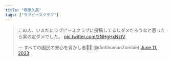 ```yaml
---
title: "塚原久美"
tags: ["ラブピースクラブ"]
---
```


<blockquote class="twitter-tweet"><p lang="ja" dir="ltr">この人、いまだにラブピースクラブに投稿してるしダメだろうなと思ったら案の定ダメでした。 <a href="https://t.co/2NHgHxNztV">pic.twitter.com/2NHgHxNztV</a></p>&mdash; すべての国民の安心を脅かし者🏳️‍⚧️ (@AntihumanZombie) <a href="https://twitter.com/AntihumanZombie/status/1667959256010850304?ref_src=twsrc%5Etfw">June 11, 2023</a></blockquote> <script async src="https://platform.twitter.com/widgets.js" charset="utf-8"></script> 